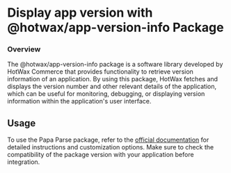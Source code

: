 # Display app version with @hotwax/app-version-info Package

### Overview

The @hotwax/app-version-info package is a software library developed by HotWax Commerce that provides functionality to retrieve version information of an application. By using this package, HotWax fetches and displays the version number and other relevant details of the application, which can be useful for monitoring, debugging, or displaying version information within the application's user interface.

## Usage

To use the Papa Parse package, refer to the [official documentation](https://www.papaparse.com/docs) for detailed instructions and customization options. Make sure to check the compatibility of the package version with your application before integration.
